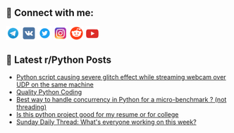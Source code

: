 ## 🔎 Connect with me:
[<img src="https://github.com/bullbesh/bullbesh/blob/main/images/Telegram.png" width="32" height="32" />](https://t.me/bullbesh)
[<img src="https://github.com/bullbesh/bullbesh/blob/main/images/VK.png" width="32" height="32" />](https://vk.com/bullbesh)
[<img src="https://github.com/bullbesh/bullbesh/blob/main/images/Twitter.png" width="32" height="32" />](https://twitter.com/bullbesh1)
[<img src="https://github.com/bullbesh/bullbesh/blob/main/images/Instagram.png" width="32" height="32" />](https://www.instagram.com/bullbesh)
[<img src="https://github.com/bullbesh/bullbesh/blob/main/images/Reddit.png" width="32" height="32" />](https://www.reddit.com/user/bullbesh)
[<img src="https://github.com/bullbesh/bullbesh/blob/main/images/YouTube.png" width="32" height="32" />](https://www.youtube.com/channel/UCtfjRs6uzgq5mfm8S06WTcg)

## 📕 Latest r/Python Posts
<!-- BLOG-POST-LIST:START -->
- [Python script causing severe glitch effect while streaming webcam over UDP on the same machine](https://www.reddit.com/r/Python/comments/1jht5xf/python_script_causing_severe_glitch_effect_while/)
- [Quality Python Coding](https://www.reddit.com/r/Python/comments/1jhq18b/quality_python_coding/)
- [Best way to handle concurrency in Python for a micro-benchmark ? &lpar;not threading&rpar;](https://www.reddit.com/r/Python/comments/1jhn4fo/best_way_to_handle_concurrency_in_python_for_a/)
- [Is this python project good for my resume or for college](https://www.reddit.com/r/Python/comments/1jhmk75/is_this_python_project_good_for_my_resume_or_for/)
- [Sunday Daily Thread: What&#39;s everyone working on this week?](https://www.reddit.com/r/Python/comments/1jhmdi1/sunday_daily_thread_whats_everyone_working_on/)
<!-- BLOG-POST-LIST:END -->
